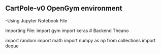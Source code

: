 ## CartPole-v0 OpenGym environment
-Using Jupyter Notebook File

Importing File:
import gym
import keras	# Backend Theano

import random
import math
import numpy as np
from collections import deque


